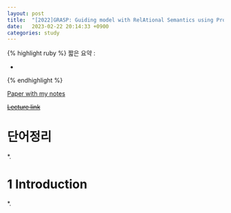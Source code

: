 ```yaml
---
layout: post
title:  "[2022]GRASP: Guiding model with RelAtional Semantics using Prompt"
date:   2023-02-22 20:14:33 +0900
categories: study
---
```






{% highlight ruby %}
짧은 요약 :  

*
    
{% endhighlight %}


[Paper with my notes](https://drive.google.com/drive/folders/1SwbJMA7h1nZzc4I-hf9_Ij0bYIEQO5UB?usp=sharing)  


[~~Lecture link~~]()  


# 단어정리  
*.  



   

# 1 Introduction  
*.  
